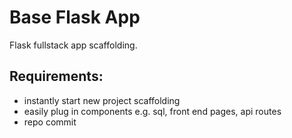 # Base Flask App

Flask fullstack app scaffolding.

## Requirements:
- instantly start new project scaffolding
- easily plug in components e.g. sql, front end pages, api routes
- repo commit
